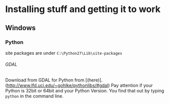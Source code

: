# Installing stuff and getting it to work

## Windows
### Python
site packages are under `C:\Python27\Lib\site-packages`

######  GDAL
Download from GDAL for Python from [(here)]. (http://www.lfd.uci.edu/~gohlke/pythonlibs/#gdal)
Pay attention if your Python is 32bit or 64bit and your Python Version.
You find that out by typing `python` in the command line.
